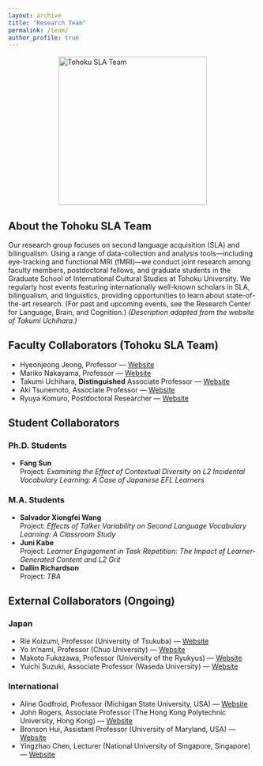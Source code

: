 ```yaml
---
layout: archive
title: "Research Team"
permalink: /team/
author_profile: true
---
```


<img src="{{ '/assets/images/team.jpg' | relative_url }}"
     alt="Tohoku SLA Team"
     width="300"
     style="display:block;margin:1rem auto;" />

## About the Tohoku SLA Team
Our research group focuses on second language acquisition (SLA) and bilingualism. Using a range of data-collection and analysis tools—including eye-tracking and functional MRI (fMRI)—we conduct joint research among faculty members, postdoctoral fellows, and graduate students in the Graduate School of International Cultural Studies at Tohoku University. We regularly host events featuring internationally well-known scholars in SLA, bilingualism, and linguistics, providing opportunities to learn about state-of-the-art research. (For past and upcoming events, see the Research Center for Language, Brain, and Cognition.) *(Description adapted from the website of Takumi Uchihara.)*

## Faculty Collaborators (Tohoku SLA Team)
- Hyeonjeong Jeong, Professor — [Website](https://sites.google.com/view/hyeonjeong-jeong/home)
- Mariko Nakayama, Professor — [Website](https://www.intcul.tohoku.ac.jp/igpls/people/mariko-nakayama/)
- Takumi Uchihara, **Distinguished** Associate Professor — [Website](https://takumiuchihara.weebly.com/)
- Aki Tsunemoto, Associate Professor — [Website](https://akitsunemoto.wordpress.com/)
- Ryuya Komuro, Postdoctoral Researcher — [Website](https://researchmap.jp/Komuro-Ryuya)

## Student Collaborators
### Ph.D. Students
- **Fang Sun**  
  Project: *Examining the Effect of Contextual Diversity on L2 Incidental Vocabulary Learning: A Case of Japanese EFL Learners*

### M.A. Students
- **Salvador Xiongfei Wang**  
  Project: *Effects of Talker Variability on Second Language Vocabulary Learning: A Classroom Study*
- **Juni Kabe**  
  Project: *Learner Engagement in Task Repetition: The Impact of Learner-Generated Content and L2 Grit*
- **Dallin Richardson**  
  Project: *TBA*

## External Collaborators (Ongoing)
### Japan
- Rie Koizumi, Professor (University of Tsukuba) — [Website](https://sites.google.com/view/riekoizumiwebsite/home/)
- Yo In’nami, Professor (Chuo University) — [Website](https://sites.google.com/site/yoinnami/home?authuser=0)
- Makoto Fukazawa, Professor (University of the Ryukyus) — [Website](https://kenkyushadb.lab.u-ryukyu.ac.jp/html/100000963_en.html)
- Yuichi Suzuki, Associate Professor (Waseda University) — [Website](https://yuichisuzuki.net/)

### International
- Aline Godfroid, Professor (Michigan State University, USA) — [Website](https://sls.msu.edu/aline-godfroid-2/)
- John Rogers, Associate Professor (The Hong Kong Polytechnic University, Hong Kong) — [Website](https://www.polyu.edu.hk/engl/people/academic-staff/prof-john-rogers/?sc_lang=en)
- Bronson Hui, Assistant Professor (University of Maryland, USA) — [Website](https://bronson-hui.github.io/index.html)
- Yingzhao Chen, Lecturer (National University of Singapore, Singapore) — [Website](https://sites.google.com/view/yingzhaochen)

<br>
<br>
<br>
